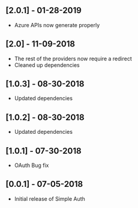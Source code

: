 ## [2.0.1] - 01-28-2019
* Azure APIs now generate properly

## [2.0] - 11-09-2018
* The rest of the providers now require a redirect
* Cleaned up dependencies

## [1.0.3] - 08-30-2018
* Updated dependencies
## [1.0.2] - 08-30-2018
* Updated dependencies
## [1.0.1] - 07-30-2018
* OAuth Bug fix
## [0.0.1] - 07-05-2018
* Initial release of Simple Auth
